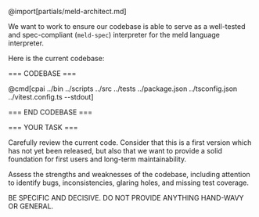 @import[partials/meld-architect.md]

We want to work to ensure our codebase is able to serve as a well-tested and spec-compliant (`meld-spec`) interpreter for the meld language interpreter.

Here is the current codebase:

=== CODEBASE ===

@cmd[cpai ../bin ../scripts ../src ../tests ../package.json ../tsconfig.json ../vitest.config.ts --stdout]

=== END CODEBASE ===

=== YOUR TASK ===

Carefully review the current code. Consider that this is a first version which has not yet been released, but also that we want to provide a solid foundation for first users and long-term maintainability.

Assess the strengths and weaknesses of the codebase, including attention to identify bugs, inconsistencies, glaring holes, and missing test coverage.

BE SPECIFIC AND DECISIVE. DO NOT PROVIDE ANYTHING HAND-WAVY OR GENERAL.